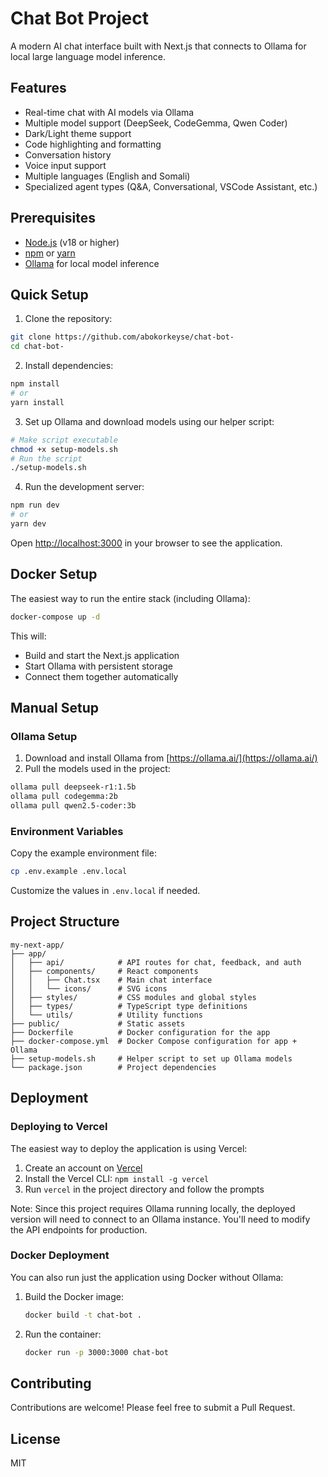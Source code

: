 # Chat Bot Project

A modern AI chat interface built with Next.js that connects to Ollama for local large language model inference.

## Features

- Real-time chat with AI models via Ollama
- Multiple model support (DeepSeek, CodeGemma, Qwen Coder)
- Dark/Light theme support
- Code highlighting and formatting
- Conversation history
- Voice input support
- Multiple languages (English and Somali)
- Specialized agent types (Q&A, Conversational, VSCode Assistant, etc.)

## Prerequisites

- [Node.js](https://nodejs.org/) (v18 or higher)
- [npm](https://www.npmjs.com/) or [yarn](https://yarnpkg.com/)
- [Ollama](https://ollama.ai/) for local model inference

## Quick Setup

1. Clone the repository:
```bash
git clone https://github.com/abokorkeyse/chat-bot-
cd chat-bot-
```

2. Install dependencies:
```bash
npm install
# or
yarn install
```

3. Set up Ollama and download models using our helper script:
```bash
# Make script executable
chmod +x setup-models.sh
# Run the script
./setup-models.sh
```

4. Run the development server:
```bash
npm run dev
# or
yarn dev
```

Open [http://localhost:3000](http://localhost:3000) in your browser to see the application.

## Docker Setup

The easiest way to run the entire stack (including Ollama):

```bash
docker-compose up -d
```

This will:
- Build and start the Next.js application
- Start Ollama with persistent storage
- Connect them together automatically

## Manual Setup

### Ollama Setup

1. Download and install Ollama from [https://ollama.ai/](https://ollama.ai/)
2. Pull the models used in the project:

```bash
ollama pull deepseek-r1:1.5b
ollama pull codegemma:2b
ollama pull qwen2.5-coder:3b
```

### Environment Variables

Copy the example environment file:
```bash
cp .env.example .env.local
```

Customize the values in `.env.local` if needed.

## Project Structure

```
my-next-app/
├── app/
│   ├── api/            # API routes for chat, feedback, and auth
│   ├── components/     # React components
│   │   ├── Chat.tsx    # Main chat interface
│   │   └── icons/      # SVG icons
│   ├── styles/         # CSS modules and global styles
│   ├── types/          # TypeScript type definitions
│   └── utils/          # Utility functions
├── public/             # Static assets
├── Dockerfile          # Docker configuration for the app
├── docker-compose.yml  # Docker Compose configuration for app + Ollama
├── setup-models.sh     # Helper script to set up Ollama models
└── package.json        # Project dependencies
```

## Deployment

### Deploying to Vercel

The easiest way to deploy the application is using Vercel:

1. Create an account on [Vercel](https://vercel.com/)
2. Install the Vercel CLI: `npm install -g vercel`
3. Run `vercel` in the project directory and follow the prompts

Note: Since this project requires Ollama running locally, the deployed version will need to connect to an Ollama instance. You'll need to modify the API endpoints for production.

### Docker Deployment

You can also run just the application using Docker without Ollama:

1. Build the Docker image:
   ```bash
   docker build -t chat-bot .
   ```

2. Run the container:
   ```bash
   docker run -p 3000:3000 chat-bot
   ```

## Contributing

Contributions are welcome! Please feel free to submit a Pull Request.

## License

MIT 